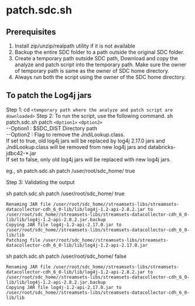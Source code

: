 # patch.sdc.sh
## Prerequisites

1. Install zip/unzip/realpath utility if it is not available
2. Backup the entire SDC folder to a path outside the original SDC folder.
3. Create a temporary path outside SDC path, Download and copy the analyze and patch script into the temporary path. Make sure the owner of temporary path is same as the owner of SDC home directory.
4. Always run both the script using the owner of the SDC home directory.



## To patch the Log4j jars
Step 1: cd ```<temporary path where the analyze and patch script are downloaded>```
Step 2: To run the script, use the following command.
sh patch.sdc.sh patch ```<Option1>``` ```<Option2>```<br />
--Option1 : $SDC_DIST  Directory path <br />
--Option2 : Flag to remove the JndiLookup.class. <br />
		    If set to true, old log4j jars will be replaced by log4j 2.17.0 jars and JndiLookup.class will be removed from new log4j jars and databricks-jdbc42-*.jar <br />
		    If set to false, only old log4j jars will be replaced with new log4j jars.<br />

eg., sh patch.sdc.sh patch /user/root/sdc_home/ true

Step 3: Validating the output

sh patch.sdc.sh patch /user/root/sdc_home/ true

```
Renaming JAR file /user/root/sdc_home//streamsets-libs/streamsets-datacollector-cdh_6_0-lib/lib/log4j-1.2-api-2.8.2.jar to /user/root/sdc_home//streamsets-libs/streamsets-datacollector-cdh_6_0-lib/lib/log4j-1.2-api-2.8.2.jar.backup
Copying JAR file log4j-1.2-api-2.17.0.jar to /user/root/sdc_home//streamsets-libs/streamsets-datacollector-cdh_6_0-lib/lib
Patching file /user/root/sdc_home//streamsets-libs/streamsets-datacollector-cdh_6_0-lib/lib/log4j-1.2-api-2.17.0.jar
```

sh patch.sdc.sh patch /user/root/sdc_home/ false

```
Renaming JAR file /user/root/sdc_home//streamsets-libs/streamsets-datacollector-cdh_6_0-lib/lib/log4j-1.2-api-2.8.2.jar to /user/root/sdc_home//streamsets-libs/streamsets-datacollector-cdh_6_0-lib/lib/log4j-1.2-api-2.8.2.jar.backup
Copying JAR file log4j-1.2-api-2.17.0.jar to /user/root/sdc_home//streamsets-libs/streamsets-datacollector-cdh_6_0-lib/lib
```
